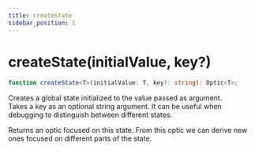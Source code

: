 ```yaml
---
title: createState
sidebar_position: 1
---
```


# createState(initialValue, key?)

```ts
function createState<T>(initialValue: T, key?: string): Optic<T>;
```

Creates a global state initialized to the value passed as argument.  
Takes a key as an optional string argument. It can be useful when debugging to distinguish between different states.

Returns an optic focused on this state. From this optic we can derive new ones focused on different parts of the state.
